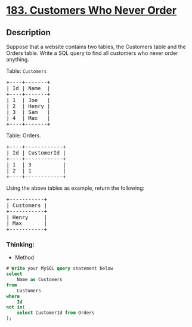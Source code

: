 # [183. Customers Who Never Order](https://leetcode.com/problems/customers-who-never-order/description/)

## Description

<!-- description:start -->

Suppose that a website contains two tables, the Customers table and the Orders table. Write a SQL query to find all customers who never order anything.

<p>Table: <code>Customers</code></p>

<pre>
+----+-------+
| Id | Name  |
+----+-------+
| 1  | Joe   |
| 2  | Henry |
| 3  | Sam   |
| 4  | Max   |
+----+-------+
</pre>

Table: Orders.
<pre>
+----+------------+
| Id | CustomerId |
+----+------------+
| 1  | 3          |
| 2  | 1          |
+----+------------+
</pre>

Using the above tables as example, return the following:
<pre>
+-----------+
| Customers |
+-----------+
| Henry     |
| Max       |
+-----------+
</pre>

### Thinking:
* Method

```SQL
# Write your MySQL query statement below
select
    Name as Customers
from
    Customers
where
    Id
not in(
    select CustomerId from Orders
);
```
